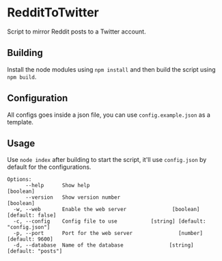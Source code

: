 # RedditToTwitter

Script to mirror Reddit posts to a Twitter account.

## Building

Install the node modules using `npm install` and then build the script using `npm build`.

## Configuration

All configs goes inside a json file, you can use `config.example.json` as a template.

## Usage

Use `node index` after building to start the script, it'll use `config.json` by default for the configurations.

```shell
Options:
      --help      Show help                                            [boolean]
      --version   Show version number                                  [boolean]
  -w, --web       Enable the web server               [boolean] [default: false]
  -c, --config    Config file to use           [string] [default: "config.json"]
  -p, --port      Port for the web server               [number] [default: 9600]
  -d, --database  Name of the database               [string] [default: "posts"]
```
